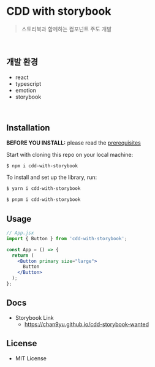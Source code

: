 # CDD with storybook

> 스토리북과 함께하는 컴포넌트 주도 개발

<br />

## 개발 환경

- react
- typescript
- emotion
- storybook

<br />

## Installation

**BEFORE YOU INSTALL:** please read the [prerequisites](#prerequisites)

Start with cloning this repo on your local machine:

```sh
$ npm i cdd-with-storybook
```

To install and set up the library, run:

```sh
$ yarn i cdd-with-storybook
```

```sh
$ pnpm i cdd-with-storybook
```

## Usage

```jsx
// App.jsx
import { Button } from 'cdd-with-storybook';

const App = () => {
  return (
    <Button primary size="large">
      Button
    </Button>
  );
};
```

## Docs

- Storybook Link
  - https://chan9yu.github.io/cdd-storybook-wanted

## License

- MIT License
